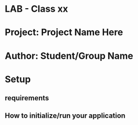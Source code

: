 # LAB - Class xx

# Project: Project Name Here
# Author: Student/Group Name

# Setup

## requirements

## How to initialize/run your application

